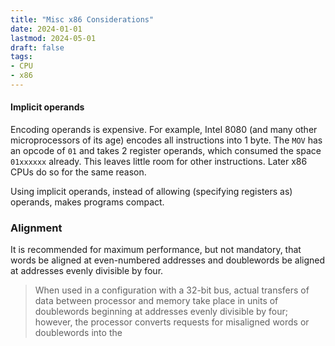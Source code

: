 ```yaml
---
title: "Misc x86 Considerations"
date: 2024-01-01
lastmod: 2024-05-01
draft: false
tags:
- CPU
- x86
---
```


#### Implicit operands

Encoding operands is expensive. For example, Intel 8080 (and many other microprocessors of its age) encodes all instructions into 1 byte.
The `MOV` has an opcode of `01` and takes 2 register operands, which consumed the space `01xxxxxx` already. This leaves little room for other instructions. Later x86 CPUs do so for the same reason.

Using implicit operands, instead of allowing (specifying registers as) operands, makes programs compact.


### Alignment

It is recommended for maximum performance, but not mandatory, that words be aligned at even-numbered addresses and doublewords be aligned at addresses evenly divisible by four.

> When used in a configuration with a 32-bit bus, actual
> transfers of data between processor and memory take place in units of
> doublewords beginning at addresses evenly divisible by four; however, the
> processor converts requests for misaligned words or doublewords into the
